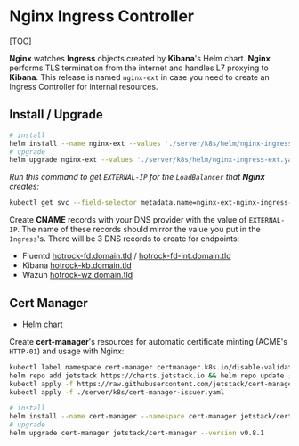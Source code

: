 # Nginx Ingress Controller

[TOC]

**Nginx** watches **Ingress** objects created by **Kibana**'s Helm chart. **Nginx** performs TLS termination from the internet and handles L7 proxying to **Kibana**.
This release is named `nginx-ext` in case you need to create an Ingress Controller for internal resources.

## Install / Upgrade

```bash
# install
helm install --name nginx-ext --values './server/k8s/helm/nginx-ingress-ext.yaml' stable/nginx-ingress --version 1.6.18
# upgrade
helm upgrade nginx-ext --values './server/k8s/helm/nginx-ingress-ext.yaml' stable/nginx-ingress --version 1.6.18
```

*Run this command to get `EXTERNAL-IP` for the `LoadBalancer` that **Nginx** creates:*

```bash
kubectl get svc --field-selector metadata.name=nginx-ext-nginx-ingress-controller
```

Create **CNAME** records with your DNS provider with the value of `EXTERNAL-IP`. The name of these records should mirror the value you put in the `Ingress`'s. There will be 3 DNS records to create for endpoints:

+ Fluentd [hotrock-fd.domain.tld](https://hotrock-fd.domain.tld) / [hotrock-fd-int.domain.tld](https://hotrock-fd-int.domain.tld)
+ Kibana [hotrock-kb.domain.tld](https://hotrock-fd.domain.tld)
+ Wazuh [hotrock-wz.domain.tld](https://hotrock-wz.domain.tld)

## Cert Manager

+ [Helm chart](https://hub.helm.sh/charts/jetstack/cert-manager)

Create **cert-manager**'s resources for automatic certificate minting (ACME's `HTTP-01`) and usage with Nginx:

```bash
kubectl label namespace cert-manager certmanager.k8s.io/disable-validation=true ; \
helm repo add jetstack https://charts.jetstack.io && helm repo update ; \
kubectl apply -f https://raw.githubusercontent.com/jetstack/cert-manager/release-0.8/deploy/manifests/00-crds.yaml ; \
kubectl apply -f ./server/k8s/cert-manager-issuer.yaml
```

```bash
# install
helm install --name cert-manager --namespace cert-manager jetstack/cert-manager --version v0.8.1
# upgrade
helm upgrade cert-manager jetstack/cert-manager --version v0.8.1
```
